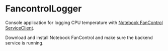# FancontrolLogger
Console application for logging CPU temperature with <a href="http://www.computerbase.de/forum/showthread.php?t=1070494">Notebook FanControl ServiceClient</a>. 

Download and install Notebook FanControl and make sure the backend service is running.
